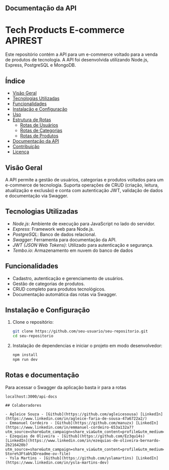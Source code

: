 ## Documentação da API

# Tech Products E-commerce APIREST

Este repositório contém a API para um e-commerce voltado para a venda de produtos de tecnologia. A API foi desenvolvida utilizando Node.js, Express, PostgreSQL e MongoDB.

## Índice

- [Visão Geral](#visão-geral)
- [Tecnologias Utilizadas](#tecnologias-utilizadas)
- [Funcionalidades](#funcionalidades)
- [Instalação e Configuração](#instalação-e-configuração)
- [Uso](#uso)
- [Estrutura de Rotas](#estrutura-de-rotas)
  - [Rotas de Usuários](#rotas-de-usuários)
  - [Rotas de Categorias](#rotas-de-categorias)
  - [Rotas de Produtos](#rotas-de-produtos)
- [Documentação da API](#documentação-da-api)
- [Contribuição](#contribuição)
- [Licença](#licença)

## Visão Geral

A API permite a gestão de usuários, categorias e produtos voltados para um e-commerce de tecnologia. Suporta operações de CRUD (criação, leitura, atualização e exclusão) e conta com autenticação JWT, validação de dados e documentação via Swagger.

## Tecnologias Utilizadas

- _Node.js_: Ambiente de execução para JavaScript no lado do servidor.
- _Express_: Framework web para Node.js.
- _PostgreSQL_: Banco de dados relacional.
- _Swagger_: Ferramenta para documentação da API.
- _JWT (JSON Web Tokens)_: Utilizado para autenticação e segurança.
- _Tembo.io_: Armazenamento em nuvem do banco de dados

## Funcionalidades

- Cadastro, autenticação e gerenciamento de usuários.
- Gestão de categorias de produtos.
- CRUD completo para produtos tecnológicos.
- Documentação automática das rotas via Swagger.

## Instalação e Configuração

1. Clone o repositório:

   ```bash
   git clone https://github.com/seu-usuario/seu-repositorio.git
   cd seu-repositorio

   ```

2. Instalação de dependencias e iniciar o projeto em modo desenvolvedor:
   ```bash
   npm install
   npm run dev
   ```

## Rotas e documentação

Para acessar o Swagger da aplicação basta ir para a rotas

```url
localhost:3000/api-docs

## Colaboradores

- Agleice Souza - [Github](https://github.com/agleicesousa) [LinkedIn](https://www.linkedin.com/in/agleice-faria-de-sousa-47a6722a2/)
- Emmanuel Cordeiro - [Github](https://github.com/manuzx) [LinkedIn](https://www.linkedin.com/in/emmanuel-cordeiro-653a132a7?utm_source=share&utm_campaign=share_via&utm_content=profile&utm_medium=android_app)
- Ezequias de Oliveira - [Github](https://github.com/Ez3qu14s) [LinkedIn](https://www.linkedin.com/in/ezequias-de-oliveira-bernardo-2b216420b?utm_source=share&utm_campaign=share_via&utm_content=profile&utm_medium=android_app&original_referer=https%3A%2F%2Fgithub.com%2FEz3qu14s%2FDigital-Store%3Ftab%3Dreadme-ov-file)
- Ysla Martins - [Github](https://github.com/yslamartins) [LinkedIn](https://www.linkedin.com/in/ysla-martins-dev)
```
